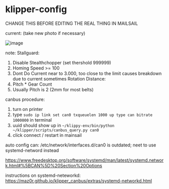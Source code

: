 # klipper-config

CHANGE THIS BEFORE EDITING THE REAL THING IN MAILSAIL

current: (take new photo if necessary)

![image](https://cdn.discordapp.com/attachments/1109794418808070181/1171392630295363624/IMG_20231107_181505.jpg?ex=655c8366&is=654a0e66&hm=5d8acb28575f04c8952ebb86eece0acd9427b323c684acbcea9d9ae9390e58d8&)

note: 
Stallguard: 
 1) Disable Stealthchopper (set thershold 999999)
 2) Homing Speed >= 100
 3) Dont Do Current near to 3.000, too close to the limit causes breakdown due to current sometimes
Rotation Distance:
  1) Pitch * Gear Count
  2) Usually Pitch is 2 (2mm for most belts)

canbus procedure:
1. turn on printer
2. type `sudo ip link set can0 txqueuelen 1000 up type can bitrate 1000000` in terminal
3. uuid should show up in `~/klippy-env/bin/python ~/klipper/scripts/canbus_query.py can0`
4. click connect / restart in mainsail

auto config can:
/etc/network/interfaces.d/can0 is outdated; neet to use systemd-netword instead

https://www.freedesktop.org/software/systemd/man/latest/systemd.network.html#%5BCAN%5D%20Section%20Options

instructions on systemd-neteworkd: 
https://maz0r.github.io/klipper_canbus/extras/systemd-networkd.html
